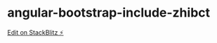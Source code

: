# angular-bootstrap-include-zhibct

[Edit on StackBlitz ⚡️](https://stackblitz.com/edit/angular-bootstrap-include-zhibct)